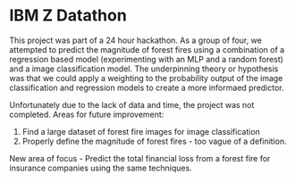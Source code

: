 # IBM Z Datathon

This project was part of a 24 hour hackathon. As a group of four, we attempted to predict the magnitude of forest fires using a combination of a regression based model (experimenting with an MLP and a random forest) and a image classification model. The underpinning theory or hypothesis was that we could apply a weighting to the probability output of the image classification and regression models to create a more informaed predictor. 

Unfortunately due to the lack of data and time, the project was not completed. Areas for future improvement:

1. Find a large dataset of forest fire images for image classification
2. Properly define the magnitude of forest fires - too vague of a definition.

New area of focus - Predict the total financial loss from a forest fire for insurance companies using the same techniques.
